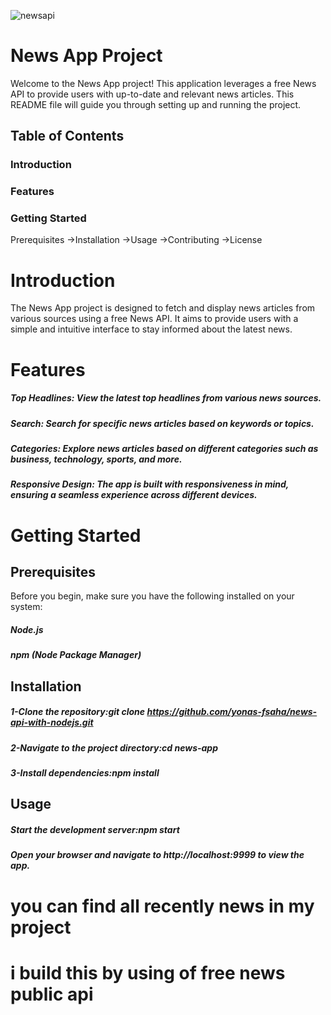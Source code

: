 ![newsapi](https://github.com/yonas-fsaha/news-api-with-nodejs/assets/104067688/eb911bf6-821c-454b-ac92-35bdae2046d1)
# News App Project
Welcome to the News App project! This application leverages a free News API to provide users with up-to-date and relevant news articles. This README file will guide you through setting up and running the project.

## Table of Contents
### Introduction
### Features
### Getting Started

Prerequisites
->Installation
->Usage
->Contributing
->License
# Introduction
The News App project is designed to fetch and display news articles from various sources using a free News API. It aims to provide users with a simple and intuitive interface to stay informed about the latest news.

# Features
##### Top Headlines: View the latest top headlines from various news sources.
##### Search: Search for specific news articles based on keywords or topics.
##### Categories: Explore news articles based on different categories such as business, technology, sports, and more.
##### Responsive Design: The app is built with responsiveness in mind, ensuring a seamless experience across different devices.

# Getting Started
## Prerequisites
Before you begin, make sure you have the following installed on your system:

##### Node.js
##### npm (Node Package Manager)
## Installation
##### 1-Clone the repository:git clone https://github.com/yonas-fsaha/news-api-with-nodejs.git
##### 2-Navigate to the project directory:cd news-app
##### 3-Install dependencies:npm install
## Usage
##### Start the development server:npm start
##### Open your browser and navigate to http://localhost:9999 to view the app.


# you can find all recently news in my project
# i build this by using of free news public api
